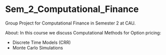 # Sem_2_Computational_Finance
Group Project for Computational Finance in Semester 2 at CAU. 

About: In this course we discuss Computational Methods for Option pricing:
- Discrete Time Models (CRR)
- Monte Carlo Simulations
